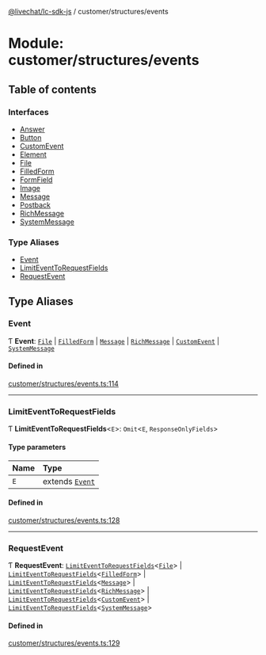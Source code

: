 [@livechat/lc-sdk-js](../README.md) / customer/structures/events

# Module: customer/structures/events

## Table of contents

### Interfaces

- [Answer](../interfaces/customer_structures_events.Answer.md)
- [Button](../interfaces/customer_structures_events.Button.md)
- [CustomEvent](../interfaces/customer_structures_events.CustomEvent.md)
- [Element](../interfaces/customer_structures_events.Element.md)
- [File](../interfaces/customer_structures_events.File.md)
- [FilledForm](../interfaces/customer_structures_events.FilledForm.md)
- [FormField](../interfaces/customer_structures_events.FormField.md)
- [Image](../interfaces/customer_structures_events.Image.md)
- [Message](../interfaces/customer_structures_events.Message.md)
- [Postback](../interfaces/customer_structures_events.Postback.md)
- [RichMessage](../interfaces/customer_structures_events.RichMessage.md)
- [SystemMessage](../interfaces/customer_structures_events.SystemMessage.md)

### Type Aliases

- [Event](customer_structures_events.md#event)
- [LimitEventToRequestFields](customer_structures_events.md#limiteventtorequestfields)
- [RequestEvent](customer_structures_events.md#requestevent)

## Type Aliases

### Event

Ƭ **Event**: [`File`](../interfaces/customer_structures_events.File.md) \| [`FilledForm`](../interfaces/customer_structures_events.FilledForm.md) \| [`Message`](../interfaces/customer_structures_events.Message.md) \| [`RichMessage`](../interfaces/customer_structures_events.RichMessage.md) \| [`CustomEvent`](../interfaces/customer_structures_events.CustomEvent.md) \| [`SystemMessage`](../interfaces/customer_structures_events.SystemMessage.md)

#### Defined in

[customer/structures/events.ts:114](https://github.com/livechat/lc-sdk-js/blob/10347df/src/customer/structures/events.ts#L114)

___

### LimitEventToRequestFields

Ƭ **LimitEventToRequestFields**<`E`\>: `Omit`<`E`, `ResponseOnlyFields`\>

#### Type parameters

| Name | Type |
| :------ | :------ |
| `E` | extends [`Event`](customer_structures_events.md#event) |

#### Defined in

[customer/structures/events.ts:128](https://github.com/livechat/lc-sdk-js/blob/10347df/src/customer/structures/events.ts#L128)

___

### RequestEvent

Ƭ **RequestEvent**: [`LimitEventToRequestFields`](customer_structures_events.md#limiteventtorequestfields)<[`File`](../interfaces/customer_structures_events.File.md)\> \| [`LimitEventToRequestFields`](customer_structures_events.md#limiteventtorequestfields)<[`FilledForm`](../interfaces/customer_structures_events.FilledForm.md)\> \| [`LimitEventToRequestFields`](customer_structures_events.md#limiteventtorequestfields)<[`Message`](../interfaces/customer_structures_events.Message.md)\> \| [`LimitEventToRequestFields`](customer_structures_events.md#limiteventtorequestfields)<[`RichMessage`](../interfaces/customer_structures_events.RichMessage.md)\> \| [`LimitEventToRequestFields`](customer_structures_events.md#limiteventtorequestfields)<[`CustomEvent`](../interfaces/customer_structures_events.CustomEvent.md)\> \| [`LimitEventToRequestFields`](customer_structures_events.md#limiteventtorequestfields)<[`SystemMessage`](../interfaces/customer_structures_events.SystemMessage.md)\>

#### Defined in

[customer/structures/events.ts:129](https://github.com/livechat/lc-sdk-js/blob/10347df/src/customer/structures/events.ts#L129)
